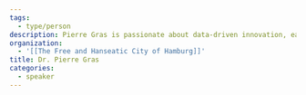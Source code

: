 ```yaml
---
tags:
  - type/person
description: Pierre Gras is passionate about data-driven innovation, easy access to information and advanced analytics. He heads the Urban Data Hub at the Agency for Geoinformation and Surveying of the Free and Hanseatic City of Hamburg. He and his colleagues work and advise in the areas of urban data management, data activation, standardization, data science and advanced analytics. The department supports a wide range of innovation and digitalization projects within the city and on a national and international level.
organization:
  - '[[The Free and Hanseatic City of Hamburg]]'
title: Dr. Pierre Gras
categories:
  - speaker
---
```

